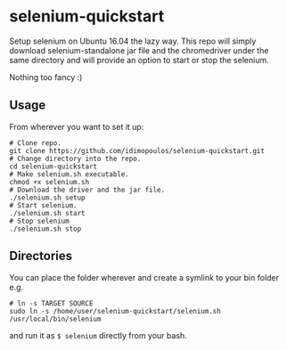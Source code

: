 # selenium-quickstart
Setup selenium on Ubuntu 16.04 the lazy way.
This repo will simply download selenium-standalone jar file and the chromedriver under the same directory and will provide an option to start or stop the selenium.

Nothing too fancy :)

## Usage
From wherever you want to set it up:
```
# Clone repo.
git clone https://github.com/idimopoulos/selenium-quickstart.git
# Change directory into the repo.
cd selenium-quickstart
# Make selenium.sh executable.
chmod +x selenium.sh
# Download the driver and the jar file.
./selenium.sh setup
# Start selenium.
./selenium.sh start
# Stop selenium
./selenium.sh stop
```

## Directories
You can place the folder wherever and create a symlink to your bin folder e.g.
```
# ln -s TARGET SOURCE
sudo ln -s /home/user/selenium-quickstart/selenium.sh /usr/local/bin/selenium
```
and run it as `$ selenium` directly from your bash.
